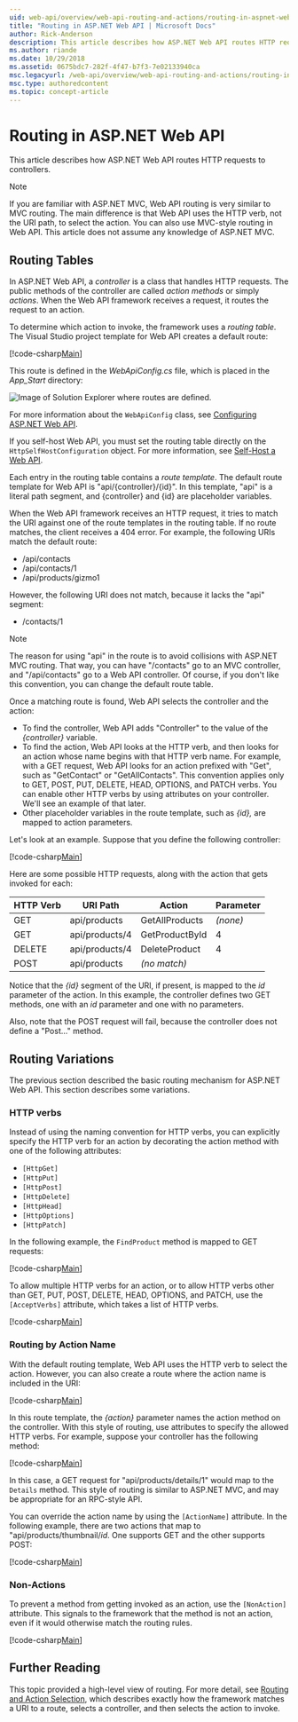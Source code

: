 ```yaml
---
uid: web-api/overview/web-api-routing-and-actions/routing-in-aspnet-web-api
title: "Routing in ASP.NET Web API | Microsoft Docs"
author: Rick-Anderson
description: This article describes how ASP.NET Web API routes HTTP requests to controllers.
ms.author: riande
ms.date: 10/29/2018
ms.assetid: 0675bdc7-282f-4f47-b7f3-7e02133940ca
msc.legacyurl: /web-api/overview/web-api-routing-and-actions/routing-in-aspnet-web-api
msc.type: authoredcontent
ms.topic: concept-article
---
```

# Routing in ASP.NET Web API

This article describes how ASP.NET Web API routes HTTP requests to controllers.

> [!NOTE]
> If you are familiar with ASP.NET MVC, Web API routing is very similar to MVC routing. The main difference is that Web API uses the HTTP verb, not the URI path, to select the action. You can also use MVC-style routing in Web API. This article does not assume any knowledge of ASP.NET MVC.

## Routing Tables

In ASP.NET Web API, a *controller* is a class that handles HTTP requests. The public methods of the controller are called *action methods* or simply *actions*. When the Web API framework receives a request, it routes the request to an action.

To determine which action to invoke, the framework uses a *routing table*. The Visual Studio project template for Web API creates a default route:

[!code-csharp[Main](routing-in-aspnet-web-api/samples/sample1.cs)]

This route is defined in the *WebApiConfig.cs* file, which is placed in the *App\_Start* directory:

![Image of Solution Explorer where routes are defined.](routing-in-aspnet-web-api/_static/image1.png)

For more information about the `WebApiConfig` class, see [Configuring ASP.NET Web API](../advanced/configuring-aspnet-web-api.md).

If you self-host Web API, you must set the routing table directly on the `HttpSelfHostConfiguration` object. For more information, see [Self-Host a Web API](../older-versions/self-host-a-web-api.md).

Each entry in the routing table contains a *route template*. The default route template for Web API is &quot;api/{controller}/{id}&quot;. In this template, &quot;api&quot; is a literal path segment, and {controller} and {id} are placeholder variables.

When the Web API framework receives an HTTP request, it tries to match the URI against one of the route templates in the routing table. If no route matches, the client receives a 404 error. For example, the following URIs match the default route:

- /api/contacts
- /api/contacts/1
- /api/products/gizmo1

However, the following URI does not match, because it lacks the &quot;api&quot; segment:

- /contacts/1

> [!NOTE]
> The reason for using "api" in the route is to avoid collisions with ASP.NET MVC routing. That way, you can have &quot;/contacts&quot; go to an MVC controller, and &quot;/api/contacts&quot; go to a Web API controller. Of course, if you don't like this convention, you can change the default route table.

Once a matching route is found, Web API selects the controller and the action:

- To find the controller, Web API adds &quot;Controller&quot; to the value of the *{controller}* variable.
- To find the action, Web API looks at the HTTP verb, and then looks for an action whose name begins with that HTTP verb name. For example, with a GET request, Web API looks for an action prefixed with &quot;Get&quot;, such as &quot;GetContact&quot; or &quot;GetAllContacts&quot;. This convention applies only to GET, POST, PUT, DELETE, HEAD, OPTIONS, and PATCH verbs. You can enable other HTTP verbs by using attributes on your controller. We'll see an example of that later.
- Other placeholder variables in the route template, such as *{id},* are mapped to action parameters.

Let's look at an example. Suppose that you define the following controller:

[!code-csharp[Main](routing-in-aspnet-web-api/samples/sample2.cs)]

Here are some possible HTTP requests, along with the action that gets invoked for each:

| HTTP Verb | URI Path | Action | Parameter |
| --- | --- | --- | --- |
| GET | api/products | GetAllProducts | *(none)* |
| GET | api/products/4 | GetProductById | 4 |
| DELETE | api/products/4 | DeleteProduct | 4 |
| POST | api/products | *(no match)* |  |

Notice that the *{id}* segment of the URI, if present, is mapped to the *id* parameter of the action. In this example, the controller defines two GET methods, one with an *id* parameter and one with no parameters.

Also, note that the POST request will fail, because the controller does not define a &quot;Post...&quot; method.

## Routing Variations

The previous section described the basic routing mechanism for ASP.NET Web API. This section describes some variations.

### HTTP verbs

Instead of using the naming convention for HTTP verbs, you can explicitly specify the HTTP verb for an action by decorating the action method with one of the following attributes:

- `[HttpGet]`
- `[HttpPut]`
- `[HttpPost]`
- `[HttpDelete]`
- `[HttpHead]`
- `[HttpOptions]`
- `[HttpPatch]`

In the following example, the `FindProduct` method is mapped to GET requests:

[!code-csharp[Main](routing-in-aspnet-web-api/samples/sample3.cs)]

To allow multiple HTTP verbs for an action, or to allow HTTP verbs other than GET, PUT, POST, DELETE, HEAD, OPTIONS, and PATCH, use the `[AcceptVerbs]` attribute, which takes a list of HTTP verbs.

[!code-csharp[Main](routing-in-aspnet-web-api/samples/sample4.cs)]

<a id="routing_by_action_name"></a>
### Routing by Action Name

With the default routing template, Web API uses the HTTP verb to select the action. However, you can also create a route where the action name is included in the URI:

[!code-csharp[Main](routing-in-aspnet-web-api/samples/sample5.cs)]

In this route template, the *{action}* parameter names the action method on the controller. With this style of routing, use attributes to specify the allowed HTTP verbs. For example, suppose your controller has the following method:

[!code-csharp[Main](routing-in-aspnet-web-api/samples/sample6.cs)]

In this case, a GET request for "api/products/details/1" would map to the `Details` method. This style of routing is similar to ASP.NET MVC, and may be appropriate for an RPC-style API.

You can override the action name by using the `[ActionName]` attribute. In the following example, there are two actions that map to &quot;api/products/thumbnail/*id*. One supports GET and the other supports POST:

[!code-csharp[Main](routing-in-aspnet-web-api/samples/sample7.cs)]

### Non-Actions

To prevent a method from getting invoked as an action, use the `[NonAction]` attribute. This signals to the framework that the method is not an action, even if it would otherwise match the routing rules.

[!code-csharp[Main](routing-in-aspnet-web-api/samples/sample8.cs)]

## Further Reading

This topic provided a high-level view of routing. For more detail, see [Routing and Action Selection](routing-and-action-selection.md), which describes exactly how the framework matches a URI to a route, selects a controller, and then selects the action to invoke.
